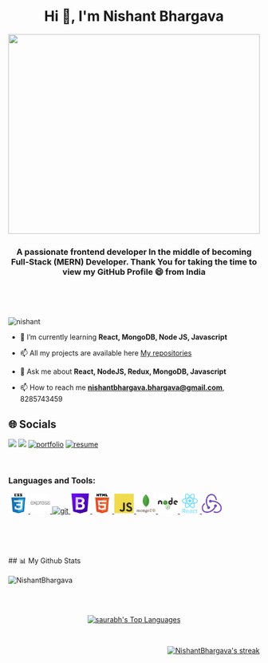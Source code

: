 <h1 align="center">Hi 👋, I'm Nishant Bhargava</h1>
<img height="400px" width="100%" src="https://user-images.githubusercontent.com/74038190/212750672-2f3f2b50-c84f-4ed8-a60a-849ae69ff9df.gif" />


<h3 align="center">A passionate frontend developer In the middle of becoming Full-Stack (MERN) Developer. Thank You for taking the time to view my GitHub Profile 😄 from India</h3>

<br/>
<br/>
<br/>

<p align="left"> <img src="https://komarev.com/ghpvc/?username=Nishant6571&label=Profile%20views&color=0e75b6&style=flat" alt="nishant" /> </p>

- 🌱 I’m currently learning **React, MongoDB, Node JS, Javascript**
 
- 📫 All my projects are available here [My repositories](https://github.com/Nishant6571?tab=repositories)

- 💬 Ask me about **React, NodeJS, Redux, MongoDB, Javascript**

- 📫 How to reach me **nishantbhargava.bhargava@gmail.com**, 8285743459

## 🌐 Socials
<p align="left">
<a href = "www.linkedin.com/in/nishant-bh" target="_blank"><img src="https://img.shields.io/badge/linkedin-%230077B5.svg?style=for-the-badge&logo=linkedin&logoColor=white"/></a>
<a href = "mailto:nishantbhargava.bhargava@gmail.com" target="_blank"><img src="https://img.shields.io/badge/Gmail-D14836?style=for-the-badge&logo=gmail&logoColor=white"/></a>
<a href="" target="_blank"><img src="https://img.shields.io/badge/Portfolio-%23000000.svg?style=for-the-badge&logo=firefox&logoColor=#FF7139" alt="portfolio"/></a>
<a href="" target="_blank"><img src="https://img.shields.io/badge/Resume-%2396060C.svg?style=for-the-badge&logo=packer&logoColor=white" alt="resume"/></a>
 

</p>
                                                                                                                       
 <br/>   

<h3 align="left">Languages and Tools:</h3>
<p align="left"> <a href="https://www.w3schools.com/css/" target="_blank" rel="noreferrer"> <img src="https://raw.githubusercontent.com/devicons/devicon/master/icons/css3/css3-original-wordmark.svg" alt="css3" width="40" height="40"/> </a> <a href="https://expressjs.com" target="_blank" rel="noreferrer"> <img src="https://raw.githubusercontent.com/devicons/devicon/master/icons/express/express-original-wordmark.svg" alt="express" width="40" height="40"/> </a> <a href="https://git-scm.com/" target="_blank" rel="noreferrer"> <img src="https://www.vectorlogo.zone/logos/git-scm/git-scm-icon.svg" alt="git" width="40" height="40"/> </a> <a href="[https://app.netlify.com/teams/nishantbhargava-bhargava/overview](https://www.google.com/url?sa=i&url=https%3A%2F%2Fgithub.com%2Ftwbs%3Flanguage%3Dcss&psig=AOvVaw0Gsf5p_UvoootK1vpBanXq&ust=1705426824509000&source=images&cd=vfe&opi=89978449&ved=0CBMQjRxqFwoTCNCd8ZP434MDFQAAAAAdAAAAABAD)" target="_blank" rel="noreferrer"> <img src="https://raw.githubusercontent.com/themedotid/bootstrap-icon/HEAD/docs/bootstrap-icon-css.png" alt="bootstrap" width="40" height="40"/> </a> <a href="https://www.w3.org/html/" target="_blank" rel="noreferrer"> <img src="https://raw.githubusercontent.com/devicons/devicon/master/icons/html5/html5-original-wordmark.svg" alt="html5" width="40" height="40"/> </a> <a href="https://developer.mozilla.org/en-US/docs/Web/JavaScript" target="_blank" rel="noreferrer"> <img src="https://raw.githubusercontent.com/devicons/devicon/master/icons/javascript/javascript-original.svg" alt="javascript" width="40" height="40"/> </a> <a href="https://www.mongodb.com/" target="_blank" rel="noreferrer"> <img src="https://raw.githubusercontent.com/devicons/devicon/master/icons/mongodb/mongodb-original-wordmark.svg" alt="mongodb" width="40" height="40"/> </a> <a href="https://nodejs.org" target="_blank" rel="noreferrer"> <img src="https://raw.githubusercontent.com/devicons/devicon/master/icons/nodejs/nodejs-original-wordmark.svg" alt="nodejs" width="40" height="40"/> </a> <a href="https://reactjs.org/" target="_blank" rel="noreferrer"> <img src="https://raw.githubusercontent.com/devicons/devicon/master/icons/react/react-original-wordmark.svg" alt="react" width="40" height="40"/> </a> <a href="https://redux.js.org" target="_blank" rel="noreferrer"> <img src="https://raw.githubusercontent.com/devicons/devicon/master/icons/redux/redux-original.svg" alt="redux" width="40" height="40"/> </a> </p>

<br/>   
<br/>   
<br/>   
<br/>   
## 📊 My Github Stats
<p><img align="center" src="https://github-readme-stats.vercel.app/api?username=Nishant6571&show_icons=true&locale=en" alt="NishantBhargava" /></p> 
<br/>   
   <br/>   
    <p align="center">      
  <a href="https://github.com/Nishant6571/github-readme-stats"><img alt="saurabh's Top Languages" src="https://github-readme-stats.vercel.app/api/top-langs/?username=Nishant6571&langs_count=8&count_private=true&layout=compact&theme=react&hide_border=true&bg_color=0D1117" /></a>
      </p>      
     <br/>
   <p align="right">
    <a href="https://github-readme-stats.vercel.app/api?username=Nishant6571&show_icons=true&locale=en">
        <img title="🔥 Get streak stats for your profile at git.io/streak-stats" alt="NishantBhargava's streak" src="https://github-readme-streak-stats.herokuapp.com/?user=Nishant6571&theme=black-ice&hide_border=true&stroke=0000&background=060A0CD0"/>
    </a>
</p>                                                                                                                                              

  <br/>
   
<br/>


<br/>
<br/>

<br/>
 
